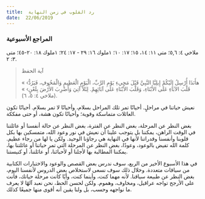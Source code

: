 ```yaml
---
title:  رد القلوب في زمن النهاية
date:  22/06/2019
---
```


### المراجع الأسبوعية
 ملاخي ٤: ٥,٦؛ متى ١١: ١٤، ١٥؛ ١٧: ١٠؛ ١ملوك ١٦: ٢٩ - ١٧: ٢٤؛ ١ملوك ١٨: ٢٠-٤٥؛ متى ٣: ٢.

> <p>آية الحفظ</p>
> « ‹هأَنَذَا أُرْسِلُ إِلَيْكُمْ إِيلِيَّا النَّبِيَّ قَبْلَ مَجِيءِ يَوْمِ الرَّبِّ، الْيَوْمِ الْعَظِيمِ وَالْمَخُوفِ، فَيَرُدُّ قَلْبَ الآبَاءِ عَلَى الأَبْنَاءِ، وَقَلْبَ الأَبْنَاءِ عَلَى آبَائِهِمْ. لِئَلاَّ آتِيَ وَأَضْرِبَ الأَرْضَ بِلَعْنٍ› » (ملاخي ٤: ٥، ٦).

نعيش حياتنا في مراحلٍ. أحيانًا تمر تلك المراحل بسلام، وأحيانًا لا تمر بسلام. أحيانًا تكون العائلات متماسكة وقوية؛ وأحيانًا تكون هشة، أو حتى مفككة.

بغض النظر عن المرحلة، بغض النظر عن الفترة، بغض النظر عن حالة أنفسنا أو عائلتنا في الوقت الراهن، يمكننا بل يتوجب علينا أن نعيش في نور وعود الله، متمسكين بها بكل قلوبنا وأنفسنا وقدراتنا لأنها في النهاية هي رجاؤنا الوحيد. ولكن يا لها من رجاء عظيم. كلمة الله تفيض بالوعود، وعودًا، بغض النظر عن المرحلة التي تمر حياتنا أو عائلتنا بها، يمكننا المطالبة بها لأجلنا أو لأحبائنا، أو عائلتنا، أو كنيستنا.

في هذا الأسبوع الأخير من الربع، سوف ندرس بعض القصص والوعود والاختبارات الكتابية من سياقات متعددة. وخلال ذلك سوف نسعى لاستخلاص بعض الدروس لأنفسنا اليوم، بغض النظر عن طبيعة سياقنا. لأنه مهما كنت، وأينما كنت، وأيًا كانت مرحلة حياتك، فأنت على الأرجح تواجه عراقيل، ومخاوف، وهموم. ولكن لحسن الحظ، نحن نعبد آلهًا لا يعرف ما نواجهه وحسب، بل ولنا يقين أنه أقوى منها جميعًا كذلك.